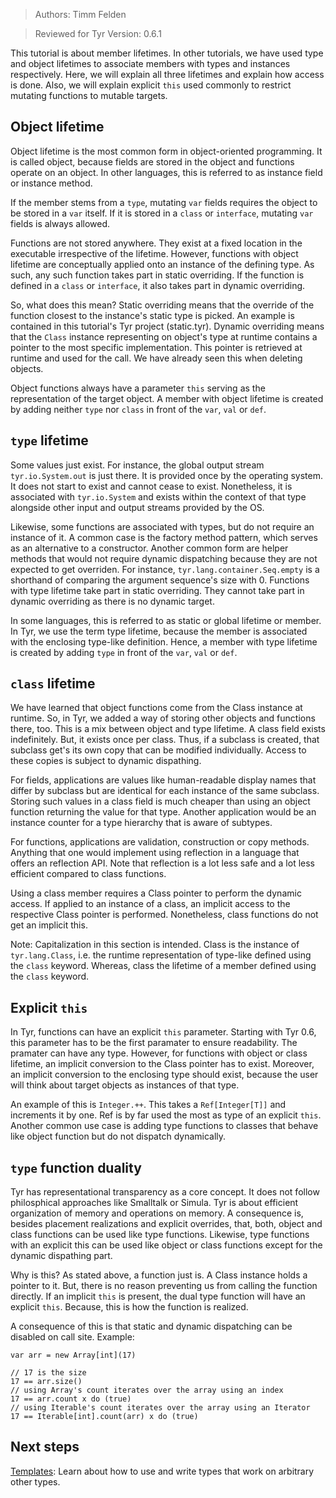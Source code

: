 > Authors: Timm Felden

> Reviewed for Tyr Version: 0.6.1

This tutorial is about member lifetimes.
In other tutorials, we have used type and object lifetimes to associate members with types and instances respectively.
Here, we will explain all three lifetimes and explain how access is done.
Also, we will explain explicit ```this``` used commonly to restrict mutating functions to mutable targets.


## Object lifetime

Object lifetime is the most common form in object-oriented programming.
It is called object, because fields are stored in the object and functions operate on an object.
In other languages, this is referred to as instance field or instance method.

If the member stems from a ```type```, mutating ```var``` fields requires the object to be stored in a ```var``` itself.
If it is stored in a ```class``` or ```interface```, mutating ```var``` fields is always allowed.

Functions are not stored anywhere.
They exist at a fixed location in the executable irrespective of the lifetime.
However, functions with object lifetime are conceptually applied onto an instance of the defining type.
As such, any such function takes part in static overriding.
If the function is defined in a ```class``` or ```interface```, it also takes part in dynamic overriding.

So, what does this mean?
Static overriding means that the override of the function closest to the instance's static type is picked.
An example is contained in this tutorial's Tyr project (static.tyr).
Dynamic overriding means that the ```Class``` instance representing on object's type at runtime contains a pointer to the most specific implementation.
This pointer is retrieved at runtime and used for the call.
We have already seen this when deleting objects.

Object functions always have a parameter ```this``` serving as the representation of the target object.
A member with object lifetime is created by adding neither ```type``` nor ```class``` in front of the ```var```, ```val``` or ```def```.


## ```type``` lifetime

Some values just exist.
For instance, the global output stream ```tyr.io.System.out``` is just there.
It is provided once by the operating system.
It does not start to exist and cannot cease to exist.
Nonetheless, it is associated with ```tyr.io.System``` and exists within the context of that type alongside other input and output streams provided by the OS.

Likewise, some functions are associated with types, but do not require an instance of it.
A common case is the factory method pattern, which serves as an alternative to a constructor.
Another common form are helper methods that would not require dynamic dispatching because they are not expected to get overriden.
For instance, ```tyr.lang.container.Seq.empty``` is a shorthand of comparing the argument sequence's size with 0.
Functions with type lifetime take part in static overriding.
They cannot take part in dynamic overriding as there is no dynamic target.

In some languages, this is referred to as static or global lifetime or member.
In Tyr, we use the term type lifetime, because the member is associated with the enclosing type-like definition.
Hence, a member with type lifetime is created by adding ```type``` in front of the ```var```, ```val``` or ```def```.


## ```class``` lifetime

We have learned that object functions come from the Class instance at runtime.
So, in Tyr, we added a way of storing other objects and functions there, too.
This is a mix between object and type lifetime.
A class field exists indefinitely.
But, it exists once per class.
Thus, if a subclass is created, that subclass get's its own copy that can be modified individually.
Access to these copies is subject to dynamic dispathing.

For fields, applications are values like human-readable display names that differ by subclass but are identical for each instance of the same subclass.
Storing such values in a class field is much cheaper than using an object function returning the value for that type.
Another application would be an instance counter for a type hierarchy that is aware of subtypes.

For functions, applications are validation, construction or copy methods.
Anything that one would implement using reflection in a language that offers an reflection API.
Note that reflection is a lot less safe and a lot less efficient compared to class functions.

Using a class member requires a Class pointer to perform the dynamic access.
If applied to an instance of a class, an implicit access to the respective Class pointer is performed.
Nonetheless, class functions do not get an implicit this.

Note: Capitalization in this section is intended.
Class is the instance of ```tyr.lang.Class```, i.e. the runtime representation of type-like defined using the ```class``` keyword.
Whereas, class the lifetime of a member defined using the ```class``` keyword.


## Explicit ```this```

In Tyr, functions can have an explicit ```this``` parameter.
Starting with Tyr 0.6, this parameter has to be the first paramater to ensure readability.
The pramater can have any type.
However, for functions with object or class lifetime, an implicit conversion to the Class pointer has to exist.
Moreover, an implicit conversion to the enclosing type should exist, because the user will think about target objects as instances of that type.

An example of this is ```Integer.++```.
This takes a ```Ref[Integer[T]]``` and increments it by one.
Ref is by far used the most as type of an explicit ```this```.
Another common use case is adding type functions to classes that behave like object function but do not dispatch dynamically.


## ```type``` function duality

Tyr has representational transparency as a core concept.
It does not follow philosphical approaches like Smalltalk or Simula.
Tyr is about efficient organization of memory and operations on memory.
A consequence is, besides placement realizations and explicit overrides, that, both, object and class functions can be used like type functions.
Likewise, type functions with an explicit this can be used like object or class functions except for the dynamic dispathing part.

Why is this?
As stated above, a function just is.
A Class instance holds a pointer to it.
But, there is no reason preventing us from calling the function directly.
If an implicit ```this``` is present, the dual type function will have an explicit ```this```.
Because, this is how the function is realized.

A consequence of this is that static and dynamic dispatching can be disabled on call site.
Example:
```
var arr = new Array[int](17)

// 17 is the size
17 == arr.size()
// using Array's count iterates over the array using an index
17 == arr.count x do (true)
// using Iterable's count iterates over the array using an Iterator
17 == Iterable[int].count(arr) x do (true)

```

## Next steps

[Templates](https://github.com/tyr-lang/tutorials/edit/master/beginner/Templates): Learn about how to use and write types that work on arbitrary other types.
